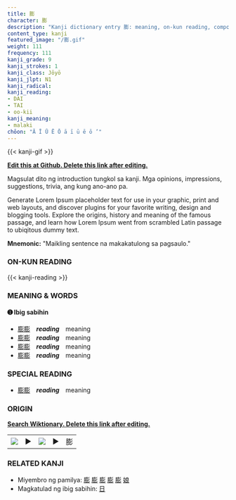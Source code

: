 ```yaml
---
title: 膨
character: 膨
description: "Kanji dictionary entry 膨: meaning, on-kun reading, compounds, origin, related kanji"
content_type: kanji
featured_image: "/膨.gif"
weight: 111
frequency: 111
kanji_grade: 9
kanji_strokes: 1
kanji_class: Jōyō
kanji_jlpt: N1
kanji_radical: 
kanji_reading: 
- DAI
- TAI
- oo-kii
kanji_meaning:
- malaki
chōon: "Ā Ī Ū Ē Ō ā ī ū ē ō ’"
---
```

[//]: # (Don't edit the line below. Kanji animated GIF code is automatically generated.)
{{< kanji-gif >}}

[//]: # (Edit below this line.)

**[Edit this at Github. Delete this link after editing.](https://github.com/tim0g/tim/tree/main/content/kanji/膨/index.md)**

Magsulat dito ng introduction tungkol sa kanji. Mga opinions, impressions, suggestions, trivia, ang kung ano-ano pa.

Generate Lorem Ipsum placeholder text for use in your graphic, print and web layouts, and discover plugins for your favorite writing, design and blogging tools. Explore the origins, history and meaning of the famous passage, and learn how Lorem Ipsum went from scrambled Latin passage to ubiqitous dummy text.
 
**Mnemonic:** "Maikling sentence na makakatulong sa pagsaulo."

### ON-KUN READING

[//]: # (Don't edit the line below. ON-KUN READING code is automatically generated.)
{{< kanji-reading >}}

### MEANING & WORDS

#### ➊ **Ibig sabihin**
  - [膨](../膨)[膨](../膨)　***reading***　meaning
  - [膨](../膨)[膨](../膨)　***reading***　meaning
  - [膨](../膨)[膨](../膨)　***reading***　meaning
  - [膨](../膨)[膨](../膨)　***reading***　meaning

### SPECIAL READING
  - [膨](../膨)[膨](../膨)　***reading***　meaning

### ORIGIN

**[Search Wiktionary. Delete this link after editing.](https://wiktionary.org/wiki/膨)**
<table class="kanji-table"><tr><td>
<img src="60px-膨-bronze.svg.png">
</td><td>▶</td><td>
<img src="60px-膨-oracle.svg.png">
</td><td>▶</td>
<td class="kanji-origin">膨</td>
</tr></table>

### RELATED KANJI
- Miyembro ng pamilya: [膨](../膨) [膨](../膨) [膨](../膨) [膨](../膨) [膨](../膨) [娘](../娘)
- Magkatulad ng ibig sabihin: [日](../日)
